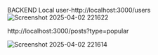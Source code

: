 BACKEND
Local user-http://localhost:3000/users
![Screenshot 2025-04-02 221622](https://github.com/user-attachments/assets/9b67d7e7-8bfa-421e-a40d-35dddc5321fd)


http://localhost:3000/posts?type=popular

![Screenshot 2025-04-02 221614](https://github.com/user-attachments/assets/6a3e0639-fddb-497a-b2e5-d6ac85356690)
